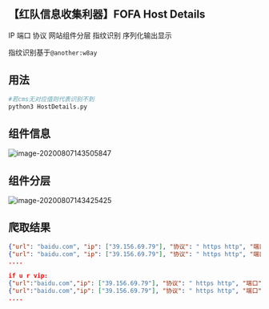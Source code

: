 ## 【红队信息收集利器】FOFA Host Details

 IP 端口 协议 网站组件分层  指纹识别 序列化输出显示

指纹识别基于`@another:w8ay`

## 用法

```python
#若cms无对应值则代表识别不到
python3 HostDetails.py
```

## 组件信息

![image-20200807143505847](https://l0ki-town.oss-cn-beijing.aliyuncs.com/l0ki.top/image-20200807143505847.png)



## 组件分层

![image-20200807143425425](https://l0ki-town.oss-cn-beijing.aliyuncs.com/l0ki.top/image-20200807143425425.png)

## 爬取结果

```json
{"url": "baidu.com", "ip": ["39.156.69.79"], "协议": " https http", "端口": "443", "组件": "D***********t","CMS":""}
{"url": "baidu.com", "ip": ["39.156.69.79"], "协议": " https http", "端口": "80", "组件": "Apache-Web-Server","CMS":""}
....

if u r vip:
{"url":"baidu.com","ip": ["39.156.69.79"], "协议": " https http", "端口": "443", "组件": "DigiCert-Cert","CMS":""}
{"url":"baidu.com","ip": ["39.156.69.79"], "协议": " https http", "端口": "80", "组件": "Apache-Web-Server","CMS":""}
....
```

